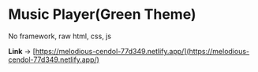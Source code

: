 # Music Player(Green Theme)

No framework, raw html, css, js

**Link** → [https://melodious-cendol-77d349.netlify.app/](https://melodious-cendol-77d349.netlify.app/)
